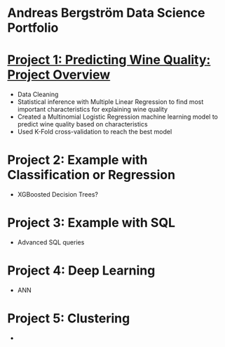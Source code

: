 # Andreas Bergström Data Science Portfolio

# [Project 1: Predicting Wine Quality: Project Overview](https://github.com/andreasbergstrm/DS-Wine-Quality-Project)
* Data Cleaning
* Statistical inference with Multiple Linear Regression to find most important characteristics for explaining wine quality
* Created a Multinomial Logistic Regression machine learning model to predict wine quality based on characteristics
* Used K-Fold cross-validation to reach the best model

# Project 2: Example with Classification or Regression
* XGBoosted Decision Trees?


# Project 3: Example with SQL
* Advanced SQL queries


# Project 4: Deep Learning
* ANN


# Project 5: Clustering
*
